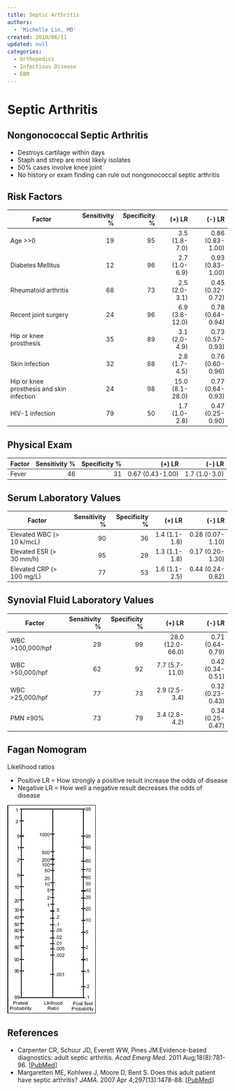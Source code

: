 ```yaml
---
title: Septic Arthritis
authors:
  - 'Michelle Lin, MD'
created: 2010/06/11
updated: null
categories:
  - Orthopedics
  - Infectious Disease
  - EBM
---
```


# Septic Arthritis

## Nongonococcal Septic Arthritis

- Destroys cartilage within days
- Staph and strep are most likely isolates
- 50% cases involve knee joint
- No history or exam finding can rule out nongonococcal septic arthritis 

## Risk Factors

| Factor                                    | Sensitivity % | Specificity % |          (+) LR |           (-) LR |
| ----------------------------------------- | ------------: | ------------: | --------------: | ---------------: |
| Age >&gt;0                                |            19 |            95 |   3.5 (1.8-7.0) | 0.86 (0.83-1.00) |
| Diabetes Mellitus                         |            12 |            96 |   2.7 (1.0-6.9) | 0.93 (0.83-1.00) |
| Rheumatoid arthritis                      |            68 |            73 |   2.5 (2.0-3.1) | 0.45 (0.32-0.72) |
| Recent joint surgery                      |            24 |            96 |  6.9 (3.8-12.0) | 0.78 (0.64-0.94) |
| Hip or knee prosthesis                    |            35 |            89 |   3.1 (2.0-4.9) | 0.73 (0.57-0.93) |
| Skin infection                            |            32 |            88 |   2.8 (1.7-4.5) | 0.76 (0.60-0.96) |
| Hip or knee prosthesis and skin infection |            24 |            98 | 15.0 (8.1-28.0) | 0.77 (0.64-0.93) |
| HIV-1 infection                           |            79 |            50 |   1.7 (1.0-2.8) | 0.47 (0.25-0.90) |

## Physical Exam

| Factor | Sensitivity % | Specificity % |           (+) LR |        (-) LR |
| ------ | ------------: | ------------: | ---------------: | ------------: |
| Fever  |            46 |            31 | 0.67 (0.43-1.00) | 1.7 (1.0-3.0) |

## Serum Laboratory Values

| Factor                       | Sensitivity % | Specificity % |        (+) LR |           (-) LR |
| ---------------------------- | ------------: | ------------: | ------------: | ---------------: |
| Elevated WBC (&gt; 10 k/mcL) |            90 |            36 | 1.4 (1.1-1.8) | 0.28 (0.07-1.10) |
| Elevated ESR (&gt; 30 mm/h)  |            95 |            29 | 1.3 (1.1-1.8) | 0.17 (0.20-1.30) |
| Elevated CRP (&gt; 100 mg/L) |            77 |            53 | 1.6 (1.1-2.5) | 0.44 (0.24-0.82) |

## Synovial Fluid Laboratory Values

| Factor              | Sensitivity % | Specificity % |           (+) LR |           (-) LR |
| ------------------- | ------------: | ------------: | ---------------: | ---------------: |
| WBC &gt;100,000/hpf |            29 |            99 | 28.0 (12.0-66.0) | 0.71 (0.64-0.79) |
| WBC &gt;50,000/hpf  |            62 |            92 |   7.7 (5.7-11.0) | 0.42 (0.34-0.51) |
| WBC &gt;25,000/hpf  |            77 |            73 |    2.9 (2.5-3.4) | 0.32 (0.23-0.43) |
| PMN &ge;90%         |            73 |            79 |    3.4 (2.8-4.2) | 0.34 (0.25-0.47) |

## Fagan Nomogram

Likelihood ratios

- Positive LR = How strongly a positive result increase the odds of disease
- Negative LR = How well a negative result decreases the odds of disease 

![Fagan nomogram](media/septic-arthritis_image-1.png)

## References

- Carpenter CR, Schuur JD, Everett WW, Pines JM.Evidence-based diagnostics: adult septic arthritis. _Acad Emerg Med_. 2011 Aug;18(8):781-96. [[PubMed](http://www.ncbi.nlm.nih.gov/pubmed/?term=21843213)]
- Margaretten ME, Kohlwes J, Moore D, Bent S. Does this adult patient have septic arthritis? _JAMA_. 2007 Apr 4;297(13):1478-88. [[PubMed](http://www.ncbi.nlm.nih.gov/pubmed/?term=17405973)]
